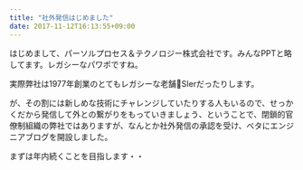 ```yaml
---
title: "社外発信はじめました"
date: 2017-11-12T16:13:55+09:00
---
```


はじめまして、パーソルプロセス＆テクノロジー株式会社です。みんなPPTと略してます。レガシーなパワポですね。

<!--more-->

実際弊社は1977年創業のとてもレガシーな老舗SIerだったりします。

が、その割には新しめな技術にチャレンジしていたりする人もいるので、せっかくだから発信して外との繋がりをもっていきましょう、ということで、閉鎖的官僚制組織の弊社ではありますが、なんとか社外発信の承認を受け、ベタにエンジニアブログを開設しました。

まずは年内続くことを目指します・・
